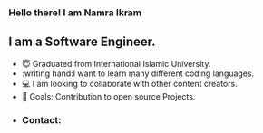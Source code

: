 ### Hello there! I am Namra Ikram
## I am a Software Engineer.
- :innocent: Graduated from International Islamic University.
- :writing hand:I want to learn many different coding languages.
- 💻 I am looking to collaborate with other content creators.
- 📝 Goals: Contribution to open source Projects.
- ### Contact: 
 